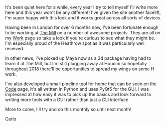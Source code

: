 It's been quiet here for a while, every year I try to tell myself I'll write more here 
and this year won't be any different! I've given the site another facelift, I'm 
super happy with this look and it works great across all sorts of devices.

Having been in London for over 6 months now, I've been fortunate enough to be working 
at [The Mill][1] on a number of awesome projects. They are all on my [Work][2] page so take a look if you're curious to see what they might be. I'm especially proud of the Heathrow spot as it was particularly well received.

In other news, I've picked up Maya now as a 3d package having had to learn it at The Mill, but I'm still plugging away at Houdini so hopefully throughout 2018 there'll be 
opportunities to spread my wings on some H work.

I've also developed a small pipeline tool for home that can be seen on the [Code][3] page, it's all written in Python and uses PyQt5 for the GUI. I was impressed at how easy it was to pick up the basics and look forward to writing more tools with a GUI rather than just a CLI interface.

More to come, I'll try and do this monthly so until next month!

Carlo

[1]: http://www.themill.com
[2]: http://www.carlocarfora.co.uk/
[3]: http://www.carlocarfora.co.uk/code.html